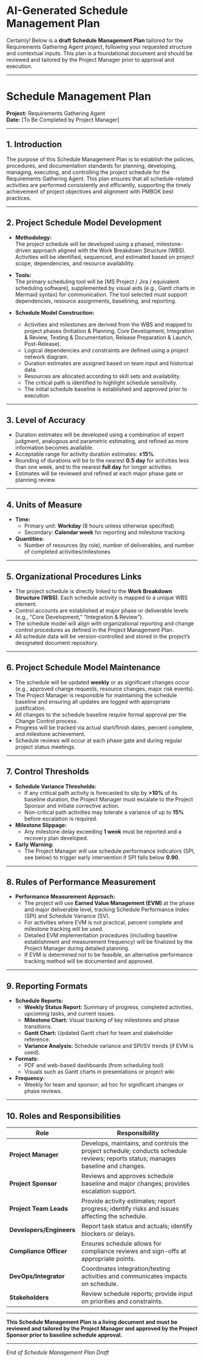# AI-Generated Schedule Management Plan

Certainly! Below is a **draft Schedule Management Plan** tailored for the Requirements Gathering Agent project, following your requested structure and contextual inputs. This plan is a foundational document and should be reviewed and tailored by the Project Manager prior to approval and execution.

---

# Schedule Management Plan  
**Project:** Requirements Gathering Agent  
**Date:** [To Be Completed by Project Manager]

---

## 1. Introduction

The purpose of this Schedule Management Plan is to establish the policies, procedures, and documentation standards for planning, developing, managing, executing, and controlling the project schedule for the Requirements Gathering Agent. This plan ensures that all schedule-related activities are performed consistently and efficiently, supporting the timely achievement of project objectives and alignment with PMBOK best practices.

---

## 2. Project Schedule Model Development

- **Methodology:**  
  The project schedule will be developed using a phased, milestone-driven approach aligned with the Work Breakdown Structure (WBS). Activities will be identified, sequenced, and estimated based on project scope, dependencies, and resource availability.

- **Tools:**  
  The primary scheduling tool will be [MS Project / Jira / equivalent scheduling software], supplemented by visual aids (e.g., Gantt charts in Mermaid syntax) for communication. The tool selected must support dependencies, resource assignments, baselining, and reporting.

- **Schedule Model Construction:**  
  - Activities and milestones are derived from the WBS and mapped to project phases (Initiation & Planning, Core Development, Integration & Review, Testing & Documentation, Release Preparation & Launch, Post-Release).
  - Logical dependencies and constraints are defined using a project network diagram.
  - Duration estimates are assigned based on team input and historical data.
  - Resources are allocated according to skill sets and availability.
  - The critical path is identified to highlight schedule sensitivity.
  - The initial schedule baseline is established and approved prior to execution.

---

## 3. Level of Accuracy

- Duration estimates will be developed using a combination of expert judgment, analogous and parametric estimating, and refined as more information becomes available.
- Acceptable range for activity duration estimates: **±15%**.
- Rounding of durations will be to the nearest **0.5 day** for activities less than one week, and to the nearest **full day** for longer activities.
- Estimates will be reviewed and refined at each major phase gate or planning review.

---

## 4. Units of Measure

- **Time:**  
  - Primary unit: **Workday** (8 hours unless otherwise specified)
  - Secondary: **Calendar week** for reporting and milestone tracking
- **Quantities:**  
  - Number of resources (by role), number of deliverables, and number of completed activities/milestones

---

## 5. Organizational Procedures Links

- The project schedule is directly linked to the **Work Breakdown Structure (WBS)**. Each schedule activity is mapped to a unique WBS element.
- Control accounts are established at major phase or deliverable levels (e.g., “Core Development,” “Integration & Review”).
- The schedule model will align with organizational reporting and change control procedures as defined in the Project Management Plan.
- All schedule data will be version-controlled and stored in the project’s designated document repository.

---

## 6. Project Schedule Model Maintenance

- The schedule will be updated **weekly** or as significant changes occur (e.g., approved change requests, resource changes, major risk events).
- The Project Manager is responsible for maintaining the schedule baseline and ensuring all updates are logged with appropriate justification.
- All changes to the schedule baseline require formal approval per the Change Control process.
- Progress will be tracked via actual start/finish dates, percent complete, and milestone achievement.
- Schedule reviews will occur at each phase gate and during regular project status meetings.

---

## 7. Control Thresholds

- **Schedule Variance Thresholds:**  
  - If any critical path activity is forecasted to slip by **>10%** of its baseline duration, the Project Manager must escalate to the Project Sponsor and initiate corrective action.
  - Non-critical path activities may tolerate a variance of up to **15%** before escalation is required.
- **Milestone Slippage:**  
  - Any milestone delay exceeding **1 week** must be reported and a recovery plan developed.
- **Early Warning:**  
  - The Project Manager will use schedule performance indicators (SPI, see below) to trigger early intervention if SPI falls below **0.90**.

---

## 8. Rules of Performance Measurement

- **Performance Measurement Approach:**  
  - The project will use **Earned Value Management (EVM)** at the phase and major deliverable level, tracking Schedule Performance Index (SPI) and Schedule Variance (SV).
  - For activities where EVM is not practical, percent complete and milestone tracking will be used.
  - Detailed EVM implementation procedures (including baseline establishment and measurement frequency) will be finalized by the Project Manager during detailed planning.
  - If EVM is determined not to be feasible, an alternative performance tracking method will be documented and approved.

---

## 9. Reporting Formats

- **Schedule Reports:**  
  - **Weekly Status Report:** Summary of progress, completed activities, upcoming tasks, and current issues.
  - **Milestone Chart:** Visual tracking of key milestones and phase transitions.
  - **Gantt Chart:** Updated Gantt chart for team and stakeholder reference.
  - **Variance Analysis:** Schedule variance and SPI/SV trends (if EVM is used).
- **Formats:**  
  - PDF and web-based dashboards (from scheduling tool)
  - Visuals such as Gantt charts in presentations or project wiki
- **Frequency:**  
  - Weekly for team and sponsor; ad hoc for significant changes or phase reviews.

---

## 10. Roles and Responsibilities

| Role                      | Responsibility                                                                                  |
|---------------------------|-------------------------------------------------------------------------------------------------|
| **Project Manager**       | Develops, maintains, and controls the project schedule; conducts schedule reviews; reports status; manages baseline and changes. |
| **Project Sponsor**       | Reviews and approves schedule baseline and major changes; provides escalation support.           |
| **Project Team Leads**    | Provide activity estimates; report progress; identify risks and issues affecting the schedule.   |
| **Developers/Engineers**  | Report task status and actuals; identify blockers or delays.                                     |
| **Compliance Officer**    | Ensures schedule allows for compliance reviews and sign-offs at appropriate points.              |
| **DevOps/Integrator**     | Coordinates integration/testing activities and communicates impacts on schedule.                  |
| **Stakeholders**          | Review schedule reports; provide input on priorities and constraints.                            |

---

**This Schedule Management Plan is a living document and must be reviewed and tailored by the Project Manager and approved by the Project Sponsor prior to baseline schedule approval.**

---

*End of Schedule Management Plan Draft*